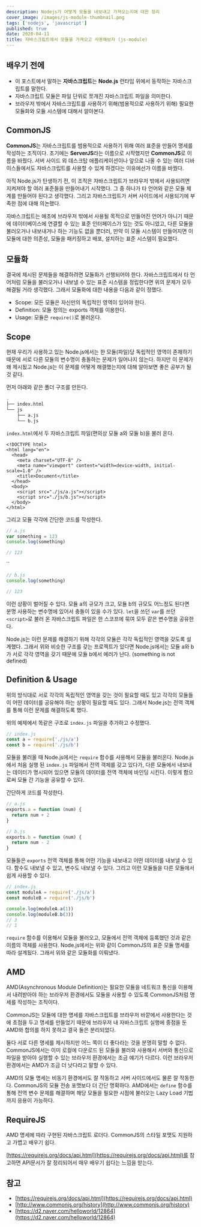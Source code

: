 ```yaml
---
description: Nodejs가 어떻게 모듈을 내보내고 가져오는지에 대한 정리
cover_image: /images/js-module-thumbnail.png
tags: ['nodejs', 'javascript']
published: true
date: 2020-04-11
title: 자바스크립트에서 모듈을 가져오고 사용해보자 (js-module)
---
```


## 배우기 전에

- 이 포스트에서 말하는 **자바스크립트**는 **Node.js** 런타임 위에서 동작하는 자바스크립트를 말한다.
- 자바스크립트 모듈은 파일 단위로 쪼개진 자바스크립트 파일을 의미한다.
- 브라우저 밖에서 자바스크립트를 사용하기 위해(범용적으로 사용하기 위해) 필요한 모듈화와 모듈 시스템에 대해서 알아본다.

## CommonJS

**CommonJS**는 자바스크립트를 범용적으로 사용하기 위해 여러 표준을 만들어 명세를 작성하는 조직이다. 초기에는 **ServerJS**라는 이름으로 시작했지만 **CommonJS**로 이름을 바꿨다. 서버 사이드 외 데스크탑 애플리케이션이나 앞으로 나올 수 있는 여러 디바이스들에서도 자바스크립트를 사용할 수 있게 하겠다는 이유에선가 이름을 바꿨다.

아직 Node.js가 탄생하기 전, 이 조직은 자바스크립트가 브라우저 밖에서 사용되려면 지켜져야 할 여러 표준들을 만들어내기 시작했다. 그 중 하나가 타 언어와 같은 모듈 체계를 만들어야 된다고 생각했다. 그리고 자바스크립트가 서버 사이드에서 사용되기에 부족한 점에 대해 의논했다.

자바스크립트는 애초에 브라우저 밖에서 사용될 목적으로 만들어진 언어가 아니기 때문에 데이터베이스에 연결할 수 있는 표준 인터페이스가 있는 것도 아니었고, 다른 모듈을 불러오거나 내보내거나 하는 기능도 없을 뿐더러, 만약 이 모듈 시스템이 만들어지면 이 모듈에 대한 의존성, 모듈을 패키징하고 배포, 설치하는 표준 시스템이 필요했다.

## 모듈화

결국에 제시된 문제들을 해결하려면 모듈화가 선행되어야 한다. 자바스크립트에서 타 언어처럼 모듈을 불러오거나 내보낼 수 있는 표준 시스템을 정립한다면 위의 문제가 모두 해결될 거라 생각했다. 그래서 모듈화에 대한 내용을 다음과 같이 정했다.

- Scope: 모든 모듈은 자신만의 독립적인 영역이 있어야 한다.
- Definition: 모듈 정의는 exports 객체를 이용한다.
- Usage: 모듈은 `require()`로 불러온다.

## Scope

현재 우리가 사용하고 있는 Node.js에서는 한 모듈(파일)당 독립적인 영역이 존재하기 때문에 서로 다른 모듈의 변수명이 충돌하는 문제가 일어나지 않는다. 하지만 이 문제가 왜 제시됬고 Node.js는 이 문제를 어떻게 해결했는지에 대해 알아보면 좋은 공부가 될 것 같다.

먼저 아래와 같은 폴더 구조를 만든다.

```bash
.
├── index.html
└── js
    ├── a.js
    └── b.js
```

`index.html`에서 두 자바스크립트 파일(편의상 모듈 a와 모듈 b)을 불러 온다.

```vue
<!DOCTYPE html>
<html lang="en">
  <head>
    <meta charset="UTF-8" />
    <meta name="viewport" content="width=device-width, initial-scale=1.0" />
    <title>Document</title>
  </head>
  <body>
    <script src="./js/a.js"></script>
    <script src="./js/b.js"></script>
  </body>
</html>
```

그리고 모듈 각각에 간단한 코드를 작성한다.

```js
// a.js
var something = 123
console.log(something)

// 123
```

``

```js
// b.js
console.log(something)

// 123
```

이런 상황이 벌어질 수 있다. 모듈 a의 규모가 크고, 모듈 b의 규모도 어느정도 된다면 분명 사용하는 변수명에 있어서 충돌이 있을 수가 있다. `let`을 쓰던 `var`를 쓰던 `<script>`로 불러 온 자바스크립트 파일은 한 스코프에 묶여 모두 같은 변수명을 공유한다.

Node.js는 이런 문제를 해결하기 위해 각각의 모듈은 각각 독립적인 영역을 갖도록 설계했다. 그래서 위와 비슷한 구조를 갖는 프로젝트가 있다면 Node.js에서는 모듈 a와 b가 서로 각각 영역을 갖기 때문에 모듈 b에서 에러가 난다. (something is not defined)

## Definition & Usage

위의 방식대로 서로 각각의 독립적인 영역을 갖는 것이 필요할 때도 있고 각각의 모듈들이 어떤 데이터를 공유해야 하는 상황이 필요할 때도 있다. 그래서 Node.js는 전역 객체를 통해 이런 문제를 해결하도록 했다.

위의 예제에서 똑같은 구조로 `index.js` 파일을 추가하고 수정했다.

```js
// index.js
const a = require('./js/a')
const b = require('./js/b')
```

모듈을 불러올 때 Node.js에서는 `require` 함수를 사용해서 모듈을 불러온다. Node.js에서 처음 실행 된 `index.js` 파일에서 전역 객체를 갖고 있다가, 다른 모듈에서 내보내는 데이터가 명시되어 있으면 모듈의 데이터를 전역 객체에 바인딩 시킨다. 이렇게 함으로써 모듈 간 기능을 공유할 수 있다.

간단하게 코드를 작성한다.

```js
// a.js
exports.a = function (num) {
  return num + 2
}

// b.js
exports.b = function (num) {
  return num - 2
}
```

모듈들은 `exports` 전역 객체를 통해 어떤 기능을 내보내고 어떤 데이터를 내보낼 수 있다. 함수도 내보낼 수 있고, 변수도 내보낼 수 있다. 그리고 이런 모듈들을 다른 모듈에서 쉽게 사용할 수 있다.

```js
// index.js
const moduleA = require('./js/a')
const moduleB = require('./js/b')

console.log(moduleA.a(1))
console.log(moduleB.b(3))
// 3
// 1
```

`require` 함수를 이용해서 모듈을 불러오고, 모듈에서 전역 객체에 등록했던 것과 같은 이름의 객체를 사용한다. Node.js에서는 위와 같이 CommonJS의 표준 모듈 명세를 따라 설계됬다. 그래서 위와 같은 모듈화를 이뤄냈다.

## AMD

AMD(Asynchronous Module Definition)는 필요한 모듈을 네트워크 통신을 이용해서 내려받아야 하는 브라우저 환경에서도 모듈을 사용할 수 있도록 CommonJS처럼 명세를 작성하는 조직이다.

CommonJS는 모듈에 대한 명세를 자바스크립트를 브라우저 바깥에서 사용한다는 것에 초점을 두고 명세를 만들었기 때문에 브라우저 내 자바스크립트 실행에 중점을 둔 AMD와 합의를 하지 못하고 결국 둘은 분리되었다.

둘다 서로 다른 명세를 제시하지만 어느 쪽이 더 좋다라는 것을 분명히 말할 수 없다. CommonJS에서는 이미 로컬에 다운로드 된 모듈을 불러와 사용해서 서버와 통신으로 파일을 받아야 실행할 수 있는 브라우저 환경에서는 조금 얘기가 다르다. 이런 브라우저 환경에서는 AMD가 조금 더 낫다라고 말할 수 있다.

AMD의 모듈 명세는 비동기 환경에서도 잘 작동하고 서버 사이드에서도 물론 잘 작동한다. CommonJS의 모듈 전송 포맷보다 더 간단 명확하다. AMD에서는 `define` 함수를 통해 전역 변수 문제를 해결하며 해당 모듈을 필요한 시점에 불러오는 Lazy Load 기법까지 응용이 가능하다.

## RequireJS

AMD 명세에 따라 구현된 자바스크립트 로더다. CommonJS의 스타일 포맷도 지원하고 가볍고 배우기 쉽다.

[https://requirejs.org/docs/api.html](https://requirejs.org/docs/api.html)를 참고하면 API문서가 잘 정리되어서 매우 배우기 쉽다는 느낌을 받는다.

## 참고

- [https://requirejs.org/docs/api.html](https://requirejs.org/docs/api.html)
- [http://www.commonjs.org/history](http://www.commonjs.org/history)
- [https://d2.naver.com/helloworld/12864](https://d2.naver.com/helloworld/12864)
